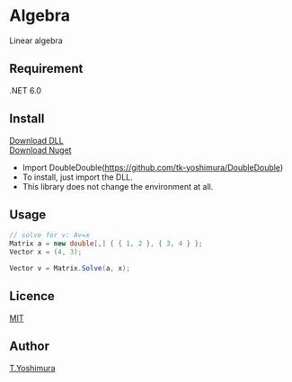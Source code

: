 # Algebra
 Linear algebra

## Requirement
 .NET 6.0
 
## Install
[Download DLL](https://github.com/tk-yoshimura/Algebra/releases)  
[Download Nuget](https://www.nuget.org/packages/tyoshimura.algebra/)  

- Import DoubleDouble(https://github.com/tk-yoshimura/DoubleDouble)
- To install, just import the DLL.
- This library does not change the environment at all.

## Usage

```csharp
// solve for v: Av=x
Matrix a = new double[,] { { 1, 2 }, { 3, 4 } };
Vector x = (4, 3);

Vector v = Matrix.Solve(a, x);
```

## Licence
[MIT](https://github.com/tk-yoshimura/Algebra/blob/main/LICENSE)

## Author

[T.Yoshimura](https://github.com/tk-yoshimura)
